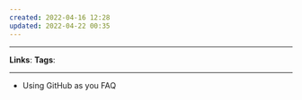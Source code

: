 ```yaml
---
created: 2022-04-16 12:28
updated: 2022-04-22 00:35
---
```

---
**Links**:
**Tags**:

---

- Using GitHub as you FAQ